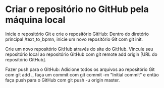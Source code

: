 # Criar o repositório no GitHub pela máquina local

Inicie o repositório Git e crie o repositório GitHub: 
Dentro do diretório principal /text_to_bpmn, inicie um novo repositório Git com git init. 

Crie um novo repositório GitHub através do site do GitHub. 
Vincule seu repositório local ao repositório GitHub com git remote add origin [URL do repositório GitHub].

Fazer push para o GitHub: 
Adicione todos os arquivos ao repositório Git com git add ., faça um commit com git commit -m "Initial commit" e então faça push para o GitHub com git push -u origin master.